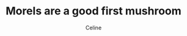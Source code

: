 ---
title: Morels are a good first mushroom
author: Celine
layout: multipage
order: celine
chapter: '008'
links:
  - text: Read "What can I grow in a north-facing garden?"
    to: '/pieces/celine/008a'
  - text: Read "[Meta] Can we have more pinned posts about mycology?"
    to: '/pieces/celine/008b'
season: summer
post-count: 163
rank: member
---